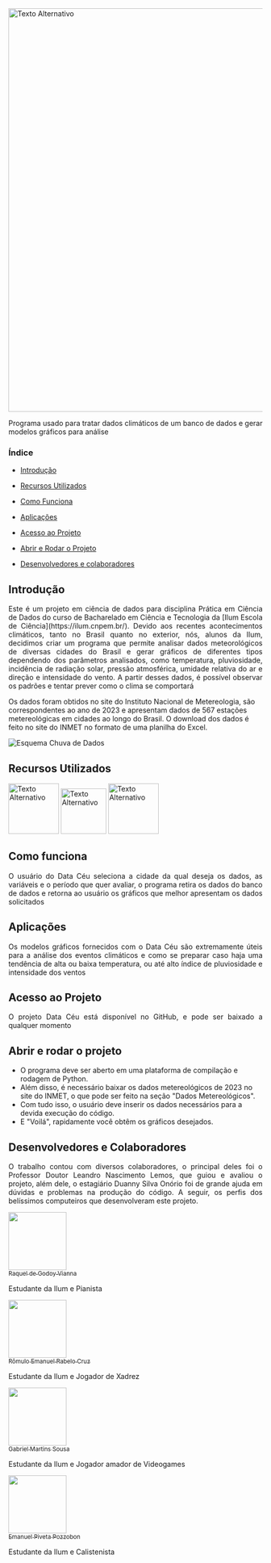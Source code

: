 <img src="https://github.com/GabrielMartinsSousa/Projeto_PCD_Climogramas/assets/172425313/6c7eeaea-a3c9-43d9-b247-9799c66bad2f" alt="Texto Alternativo" width="800">

Programa usado para tratar dados climáticos de um banco de dados e gerar modelos gráficos para análise
### Índice 

- [Introdução](#Introdução)
  
- [Recursos Utilizados](#Recursos-Utilizados)

- [Como Funciona](#Como-funciona)

- [Aplicações](#aplicações)

- [Acesso ao Projeto](#acesso-ao-projeto)

- [Abrir e Rodar o Projeto](#abrir-e-rodar-o-projeto)

- [Desenvolvedores e colaboradores](#desenvolvedores-e-colaboradores)

## Introdução 

<p align="justify">
 Este é um projeto em ciência de dados para disciplina Prática em Ciência de Dados do curso de Bacharelado em Ciência e Tecnologia da [Ilum Escola de Ciência](https://ilum.cnpem.br/). Devido aos recentes acontecimentos climáticos, tanto no Brasil quanto no exterior, nós, alunos da Ilum, decidimos criar um programa que permite analisar dados meteorológicos de diversas cidades do Brasil e gerar gráficos de diferentes tipos dependendo dos parâmetros analisados, como temperatura, pluviosidade, incidência de radiação solar, pressão atmosférica, umidade relativa do ar e direção e intensidade do vento. A partir desses dados, é possível observar os padrões e tentar prever como o clima se comportará

Os dados foram obtidos no site do Instituto Nacional de Metereologia, são correspondentes ao ano de 2023 e apresentam dados de 567 estações metereológicas em cidades ao longo do Brasil. O download dos dados é feito no site do INMET no formato de uma planilha do Excel. 

![Esquema Chuva de Dados](https://github.com/GabrielMartinsSousa/Projeto_PCD_Climogramas/assets/172425313/54fc6137-ba47-4637-99fb-683d5ebdd118)


## Recursos Utilizados

<img src="https://github.com/GabrielMartinsSousa/Projeto_PCD_Climogramas/assets/172425313/c09f167c-934b-4419-96cf-4e4c3cab4c56" alt="Texto Alternativo" width="100">

<img src="https://github.com/GabrielMartinsSousa/Projeto_PCD_Climogramas/assets/172425313/eafee038-e9ba-489b-b29d-f8f376f8fc6b" alt="Texto Alternativo" width="90">

<img src="https://github.com/GabrielMartinsSousa/Projeto_PCD_Climogramas/assets/172425313/04fa28d7-75ce-4236-bfc7-ec0451a4ed48" alt="Texto Alternativo" width="100">

## Como funciona

<p align="justify">
O usuário do Data Céu seleciona a cidade da qual deseja os dados, as variáveis e o período que quer avaliar, o programa retira os dados do banco de dados e retorna ao usuário os gráficos que melhor apresentam os dados solicitados

## Aplicações

<p align="justify">
Os modelos gráficos fornecidos com o Data Céu são extremamente úteis para a análise dos eventos climáticos e como se preparar caso haja uma tendência de alta ou baixa temperatura, ou até alto índice de pluviosidade e intensidade dos ventos

## Acesso ao Projeto

<p align="justify">
O projeto Data Céu está disponível no GitHub, e pode ser baixado a qualquer momento

## Abrir e rodar o projeto

<p align="justify">

- O programa deve ser aberto em uma plataforma de compilação e rodagem de Python. 
- Além disso, é necessário baixar os dados metereológicos de 2023 no site do INMET, o que pode ser feito na seção "Dados Metereológicos".
- Com tudo isso, o usuário deve inserir os dados necessários para a devida execução do código.
- E "Voilá", rapidamente você obtêm os gráficos desejados.

## Desenvolvedores e Colaboradores

<p align="justify">
O trabalho contou com diversos colaboradores, o principal deles foi o Professor Doutor Leandro Nascimento Lemos, que guiou e avaliou o projeto, além dele, o estagiário Duanny Silva Onório foi de grande ajuda em dúvidas e problemas na produção do código. A seguir, os perfis dos belíssimos computeiros que desenvolveram este projeto.

 [<img src="https://avatars.githubusercontent.com/u/172425251?s=400&u=ff5b960a4e2477b83fc50760e6306b118f3e95c5&v=4" width=115><br><sub>Raquel de Godoy Vianna</sub>](https://github.com/RaquelGVianna) 
 
Estudante da Ilum e Pianista

 [<img src="" width=115><br><sub>Rômulo Emanuel Rabelo Cruz</sub>](https://github.com/Romulo177)
 
 Estudante da Ilum e Jogador de Xadrez
 
 [<img src="https://avatars.githubusercontent.com/u/172425313?v=4" width=115><br><sub>Gabriel Martins Sousa</sub>](https://github.com/GabrielMartinsSousa)
 
 Estudante da Ilum e Jogador amador de Videogames

  [<img src="https://avatars.githubusercontent.com/u/38091359?v=4" width=115><br><sub>Emanuel Piveta Pozzobon</sub>](https://github.com/crovim)

 Estudante da Ilum e Calistenista

